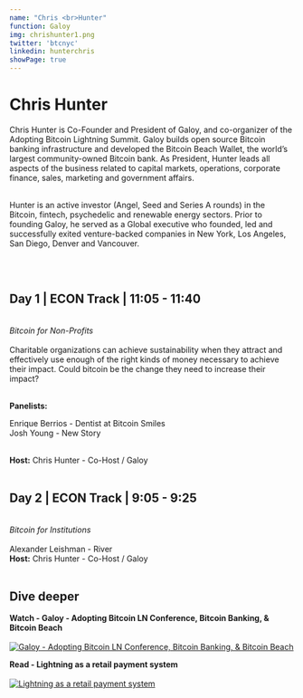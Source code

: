 ```yaml
---
name: "Chris <br>Hunter"
function: Galoy
img: chrishunter1.png
twitter: 'btcnyc'
linkedin: hunterchris
showPage: true
---
```


# Chris Hunter

Chris Hunter is Co-Founder and President of Galoy, and co-organizer of the Adopting Bitcoin Lightning Summit. Galoy builds open source Bitcoin banking infrastructure and developed the Bitcoin Beach Wallet, the world’s largest community-owned Bitcoin bank. As President, Hunter leads all aspects of the business related to capital markets, operations, corporate finance, sales, marketing and government affairs. <br><br>

Hunter is an active investor (Angel, Seed and Series A rounds) in the Bitcoin, fintech, psychedelic and renewable energy sectors. Prior to founding Galoy, he served as a Global executive who founded, led and successfully exited venture-backed companies in New York, Los Angeles, San Diego, Denver and Vancouver. 


<br><br>

## Day 1 | ECON Track | 11:05  - 11:40
<br>
<i>Bitcoin for Non-Profits</i><br><br>
Charitable organizations can achieve sustainability when they attract and effectively use enough of the right kinds of money necessary to achieve their impact. Could bitcoin be the change they need to increase their impact?<br><br>

<b>Panelists:</b><br>

Enrique Berrios - Dentist at Bitcoin Smiles<br>
Josh Young - New Story<br><br>

<b>Host:</b> Chris Hunter - Co-Host / Galoy
<br><br>

## Day 2 | ECON Track | 9:05 - 9:25
<br>
<i>Bitcoin for Institutions</i><br><br>
Alexander Leishman - River<br>
<b>Host:</b> Chris Hunter - Co-Host / Galoy<br><br>


## Dive deeper


<div class="grid grid-cols-1 md:grid-cols-2 gap-5">
<div class="p-3 my-2">

**Watch - Galoy - Adopting Bitcoin LN Conference, Bitcoin Banking, & Bitcoin Beach**<br><br>
[ ![Galoy - Adopting Bitcoin LN Conference, Bitcoin Banking, & Bitcoin Beach](/content/chris_bitrefill.png)](https://www.youtube.com/watch?v=q8sq1q3zdi4/)
</div>

<div class="p-3 my-2">

**Read - Lightning as a retail payment system**  <br><br>
[![Lightning as a retail payment system](/content/nicolas_retail.png)](https://medium.com/galoymoney/lightning-as-a-retail-payment-system-part-1-7463c46342ef/)
</div>

</div>

<br>



